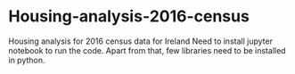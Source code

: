 # Housing-analysis-2016-census
Housing analysis for 2016 census data for Ireland 
Need to install jupyter notebook to run the code.
Apart from that, few libraries need to be installed in python.
